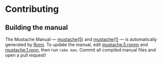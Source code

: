 # Contributing

## Building the manual

The Mustache Manual — [mustache(5)](http://mustache.github.io/mustache.5.html) and [mustache(1)](http://mustache.github.io/mustache.1.html) — is automatically generated by [Ronn](http://rtomayko.github.io/ronn/). To update the manual, edit [mustache.5.ronnn](https://github.com/mustache/mustache/blob/master/man/mustache.5.ronn) and [mustache.1.ronn](https://github.com/mustache/mustache/blob/master/man/mustache.5.ronn), then run `rake man`. Commit all compiled manual files and open a pull request!
